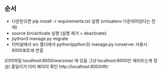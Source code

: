 ## 순서

- 다운받으면 pip install -r requirements.txt 실행 (virtualenv 다운되어있다는 전제)
- source bin/activate 실행 (실행 제거 = deactivate)
- python3 manage.py migrate
- 터미널에서 src 폴더에서 python(python3) manage.py runserver 사용시 8000포트에 연결

(더미파일 localhost:8000/warzone/ 에 있음 그냥 localhost:8000은 에러뜨는게 정상)
홍일이거 더미 페이지 확인 http://localhost:8000/tft/
